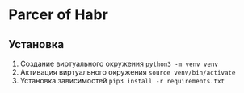 # Parcer of Habr

## Установка
1. Создание виртуального окружения
   ```python3 -m venv venv```
2. Активация виртуального окружения
   ```source venv/bin/activate```
3. Установка зависимостей
   ```pip3 install -r requirements.txt```

